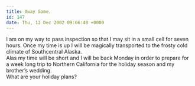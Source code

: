```yaml
---
title: Away Game.
id: 147
date: Thu, 12 Dec 2002 09:06:48 +0000
---
```


I am on my way to pass inspection so that I may sit in a small cell for seven hours. Once my time is up I will be magically transported to the frosty cold climate of Southcentral Alaska.  
 Alas my time will be short and I will be back Monday in order to prepare for a week long trip to Northern California for the holiday season and my brother’s wedding.  
 What are your holiday plans?


